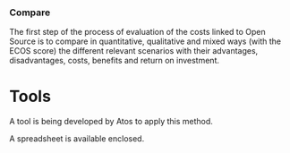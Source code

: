 ###  Compare

The first step of the process of evaluation of the costs linked to Open Source is to compare in quantitative, qualitative and mixed ways (with the ECOS score) the different relevant scenarios with their advantages, disadvantages, costs, benefits and return on investment.

#  Tools

A tool is being developed by Atos to apply this method.

A spreadsheet is available enclosed.